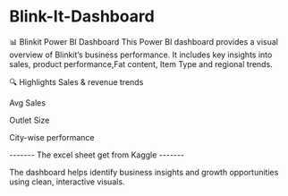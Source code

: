 # Blink-It-Dashboard
📊 Blinkit Power BI Dashboard
This Power BI dashboard provides a visual overview of Blinkit’s business performance. It includes key insights into sales, product performance,Fat content, Item Type and regional trends.

🔍 Highlights
Sales & revenue trends

Avg Sales

Outlet Size

City-wise performance


------- The excel sheet get from Kaggle ------- 

The dashboard helps identify business insights and growth opportunities using clean, interactive visuals.
